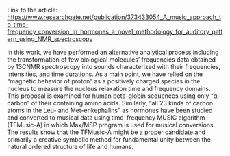 Link to the article:
https://www.researchgate.net/publication/373433054_A_music_approach_to_time-frequency_conversion_in_hormones_a_novel_methodology_for_auditory_pattern_using_NMR_spectroscopy

In this work, we have performed an alternative analytical process including the transformation of few biological molecules’ frequencies data obtained by 13CNMR spectroscopy into sounds characterized with their frequencies, intensities, and time durations. As a main point, we have relied on the “magnetic behavior of proton” as a positively charged species in the nucleus to measure the nucleus relaxation time and frequency domains. This proposal is examined for human beta-globin sequences using only “α-carbon” of their containing amino acids. Similarly, “all 23 kinds of carbon atoms in the Leu- and Met-enkephalins” as hormones have been studied and converted to musical data using time–frequency MUSIC algorithm (TFMusic-A) in which Max/MSP program is used for musical conversions. The results show that the TFMusic-A might be a proper candidate and primarily a creative symbolic method for fundamental unity between the natural ordered structure of life and humans.

